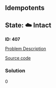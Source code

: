 ## Idempotents

## State: :cloud: **Intact**

**ID: 407**

[Problem Description](https://projecteuler.net/problem=407)

[Source code](main.cpp)

### Solution
0